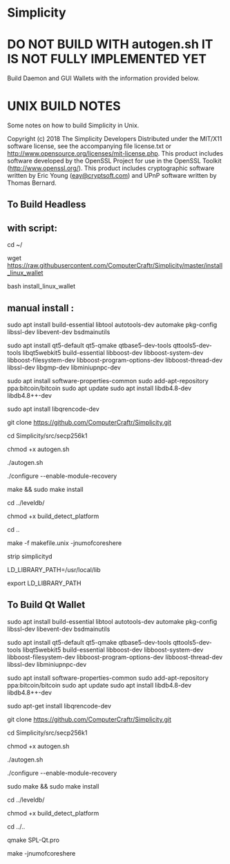 # Simplicity

DO NOT BUILD WITH autogen.sh IT IS NOT FULLY IMPLEMENTED YET
==============================================================

Build Daemon and GUI Wallets with the information provided below.


UNIX BUILD NOTES
====================
Some notes on how to build Simplicity in Unix.

Copyright (c) 2018 The Simplicity Developers
Distributed under the MIT/X11 software license, see the accompanying
file license.txt or http://www.opensource.org/licenses/mit-license.php.
This product includes software developed by the OpenSSL Project for use in
the OpenSSL Toolkit (http://www.openssl.org/).  This product includes
cryptographic software written by Eric Young (eay@cryptsoft.com) and UPnP
software written by Thomas Bernard.


To Build Headless
-----------------
with script:
------------

 cd ~/
 
 wget https://raw.githubusercontent.com/ComputerCraftr/Simplicity/master/install_linux_wallet
 
 bash install_linux_wallet
 
 
manual install :
----------------

sudo apt install build-essential libtool autotools-dev automake pkg-config libssl-dev libevent-dev bsdmainutils

sudo apt install qt5-default qt5-qmake qtbase5-dev-tools qttools5-dev-tools libqt5webkit5 build-essential libboost-dev libboost-system-dev libboost-filesystem-dev libboost-program-options-dev libboost-thread-dev libssl-dev libgmp-dev libminiupnpc-dev

sudo apt install software-properties-common
sudo add-apt-repository ppa:bitcoin/bitcoin
sudo apt update
sudo apt install libdb4.8-dev libdb4.8++-dev

sudo apt install libqrencode-dev

git clone https://github.com/ComputerCraftr/Simplicity.git

cd Simplicity/src/secp256k1

chmod +x autogen.sh

./autogen.sh

./configure --enable-module-recovery

make && sudo make install

cd ../leveldb/

chmod +x build_detect_platform

cd ..

make -f makefile.unix -jnumofcoreshere

strip simplicityd

LD_LIBRARY_PATH=/usr/local/lib

export LD_LIBRARY_PATH


To Build Qt Wallet
------------------

sudo apt install build-essential libtool autotools-dev automake pkg-config libssl-dev libevent-dev bsdmainutils

sudo apt install qt5-default qt5-qmake qtbase5-dev-tools qttools5-dev-tools libqt5webkit5 build-essential libboost-dev libboost-system-dev libboost-filesystem-dev libboost-program-options-dev libboost-thread-dev libssl-dev libminiupnpc-dev 

sudo apt install software-properties-common
sudo add-apt-repository ppa:bitcoin/bitcoin
sudo apt update
sudo apt install libdb4.8-dev libdb4.8++-dev

sudo apt-get install libqrencode-dev

git clone https://github.com/ComputerCraftr/Simplicity.git

cd Simplicity/src/secp256k1

chmod +x autogen.sh

./autogen.sh

./configure --enable-module-recovery

sudo make && sudo make install

cd ../leveldb/

chmod +x build_detect_platform

cd ../..

qmake SPL-Qt.pro

make -jnumofcoreshere